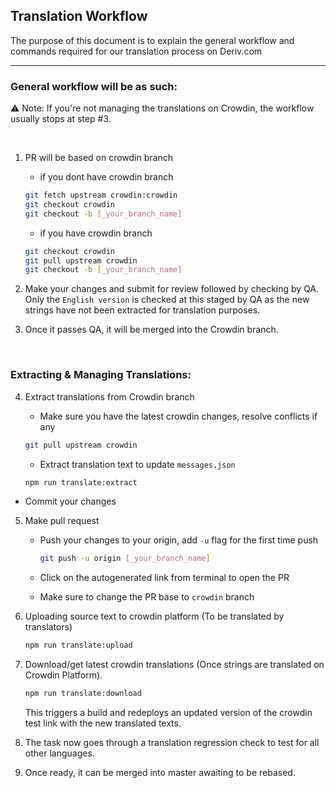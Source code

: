 ## Translation Workflow

The purpose of this document is to explain the general workflow and commands required for our translation process on Deriv.com

---

### General workflow will be as such:
⚠️ Note: If you're not managing the translations on Crowdin, the workflow usually stops at step #3.

<br />

1. PR will be based on crowdin branch

    - if you dont have crowdin branch

    ```sh
    git fetch upstream crowdin:crowdin
    git checkout crowdin
    git checkout -b [_your_branch_name]
    ```

    -   if you have crowdin branch

    ```sh
    git checkout crowdin
    git pull upstream crowdin
    git checkout -b [_your_branch_name]
    ```

2. Make your changes and submit for review followed by checking by QA. Only the `English version` is checked at this staged by QA as the new strings have not been extracted for translation purposes.

3. Once it passes QA, it will be merged into the Crowdin branch.

<br />

### Extracting & Managing Translations:

4. Extract translations from Crowdin branch
    -   Make sure you have the latest crowdin changes, resolve conflicts if any

    ```sh
    git pull upstream crowdin
    ```

   -   Extract translation text to update `messages.json`

    ```sh
    npm run translate:extract
    ```

-   Commit your changes

5. Make pull request

   -   Push your changes to your origin, add `-u` flag for the first time push

       ```sh
       git push -u origin [_your_branch_name]
       ```

   -   Click on the autogenerated link from terminal to open the PR

   -   Make sure to change the PR base to `crowdin` branch

6. Uploading source text to crowdin platform (To be translated by translators)

    ```sh
    npm run translate:upload
    ```

7. Download/get latest crowdin translations (Once strings are translated on Crowdin Platform). 
    ```sh
    npm run translate:download
    ```
    This triggers a build and redeploys an updated version of the crowdin test link with the new translated texts.

8. The task now goes through a translation regression check to test for all other languages.

9. Once ready, it can be merged into master awaiting to be rebased.